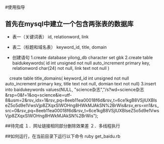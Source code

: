 #使用指导
## 首先在mysql中建立一个包含两张表的数据库

* 表一（关键词表）
id, relationword, link

* 表二（标题和域名表）
keyword_id, title, domain


* 创建语句
1.create database yilong_db character set gbk
2.create table baidukeywords(
	id int unsigned not null auto_increment primary key,
	relationword char(24) not null,
	link text not null
)

　create table title_domains(
	keyword_id int unsigned not null auto_increment primary key,
	title text not null,
	domian text not null)
3.insert into baidukeywords values(NULL, "science杂志","/s?wd=science杂志&amp;rsp=0&amp;f=1&amp;oq=science&amp;ie=utf-8&amp;usm=2&amp;rsv_idx=1&amp;rsv_pq=8eeb11ea00018f6d&amp;rsv_t=6ce1kgB8VSjlUXBlseZ5o5d9e1VwsVjp8ZXqxSIWOHng8HWkMJAkSN%2BrWis&amp;rsv_ers=xn1&amp;rs_src=0&amp;rsv_pq=8eeb11ea00018f6d&amp;rsv_t=6ce1kgB8VSjlUXBlseZ5o5d9e1VwsVjp8ZXqxSIWOHng8HWkMJAkSN%2BrWis");

##待完成
１．网址链接相同部分删除效果差
２．多线程执行
 
 ##如何运行，在当前目录下运行以下命令
ruby get_baidu.rb